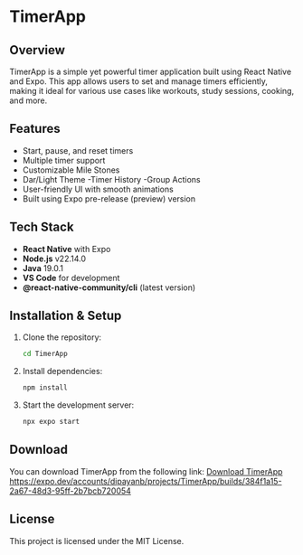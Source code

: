 # TimerApp

## Overview
TimerApp is a simple yet powerful timer application built using React Native and Expo. This app allows users to set and manage timers efficiently, making it ideal for various use cases like workouts, study sessions, cooking, and more.

## Features
- Start, pause, and reset timers
- Multiple timer support
- Customizable Mile Stones
- Dar/Light Theme
-Timer History
-Group Actions
- User-friendly UI with smooth animations
- Built using Expo pre-release (preview) version

## Tech Stack
- **React Native** with Expo
- **Node.js** v22.14.0
- **Java** 19.0.1
- **VS Code** for development
- **@react-native-community/cli** (latest version)

## Installation & Setup

1. Clone the repository:
   ```sh
   cd TimerApp
   ```

2. Install dependencies:
   ```sh
   npm install
   ```

3. Start the development server:
   ```sh
   npx expo start
   ```

## Download
You can download TimerApp from the following link:
[Download TimerApp](#) https://expo.dev/accounts/dipayanb/projects/TimerApp/builds/384f1a15-2a67-48d3-95ff-2b7bcb720054 

## License
This project is licensed under the MIT License.
